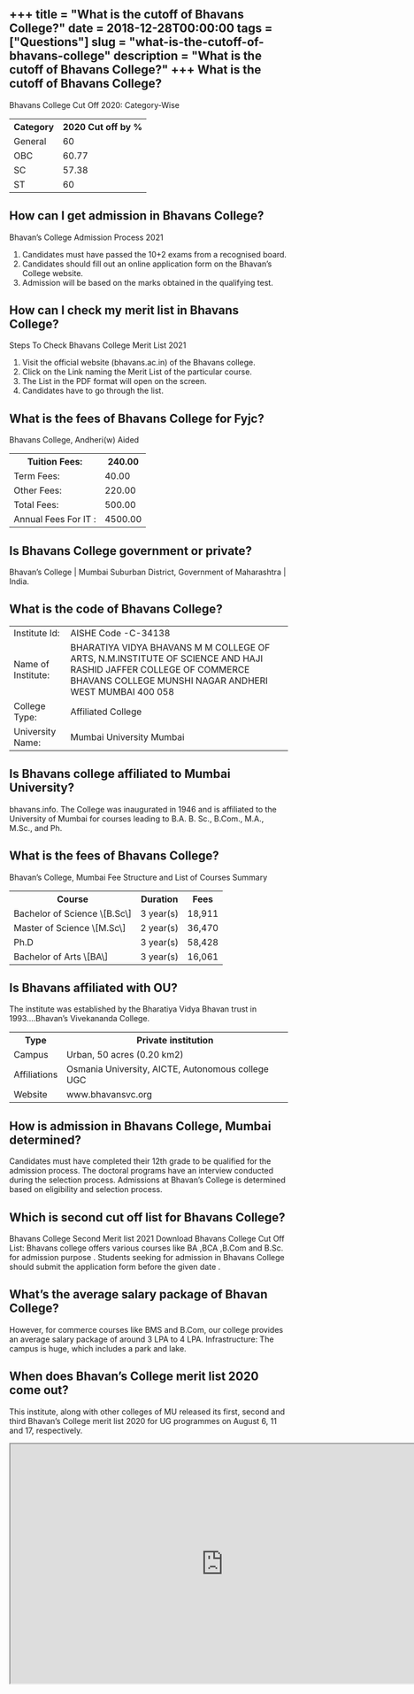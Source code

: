 +++
title = "What is the cutoff of Bhavans College?"
date = 2018-12-28T00:00:00
tags = ["Questions"]
slug = "what-is-the-cutoff-of-bhavans-college"
description = "What is the cutoff of Bhavans College?"
+++
What is the cutoff of Bhavans College?
--------------------------------------

Bhavans College Cut Off 2020: Category-Wise

<table><tr><th>Category</th><th>2020 Cut off by %</th></tr><tr><td>General</td><td>60</td></tr><tr><td>OBC</td><td>60.77</td></tr><tr><td>SC</td><td>57.38</td></tr><tr><td>ST</td><td>60</td></tr></table>

How can I get admission in Bhavans College?
-------------------------------------------

Bhavan’s College Admission Process 2021

1. Candidates must have passed the 10+2 exams from a recognised board.
2. Candidates should fill out an online application form on the Bhavan’s College website.
3. Admission will be based on the marks obtained in the qualifying test.

How can I check my merit list in Bhavans College?
-------------------------------------------------

Steps To Check Bhavans College Merit List 2021

1. Visit the official website (bhavans.ac.in) of the Bhavans college.
2. Click on the Link naming the Merit List of the particular course.
3. The List in the PDF format will open on the screen.
4. Candidates have to go through the list.

What is the fees of Bhavans College for Fyjc?
---------------------------------------------

Bhavans College, Andheri(w) Aided

<table><tr><th>Tuition Fees:</th><th>240.00</th></tr><tr><td>Term Fees:</td><td>40.00</td></tr><tr><td>Other Fees:</td><td>220.00</td></tr><tr><td>Total Fees:</td><td>500.00</td></tr><tr><td>Annual Fees For IT :</td><td>4500.00</td></tr></table>

Is Bhavans College government or private?
-----------------------------------------

Bhavan’s College | Mumbai Suburban District, Government of Maharashtra | India.

What is the code of Bhavans College?
------------------------------------

<table><tr><td>Institute Id:</td><td>AISHE Code -C-34138</td></tr><tr><td>Name of Institute:</td><td>BHARATIYA VIDYA BHAVANS M M COLLEGE OF ARTS, N.M.INSTITUTE OF SCIENCE AND HAJI RASHID JAFFER COLLEGE OF COMMERCE BHAVANS COLLEGE MUNSHI NAGAR ANDHERI WEST MUMBAI 400 058</td></tr><tr><td>College Type:</td><td>Affiliated College</td></tr><tr><td>University Name:</td><td>Mumbai University Mumbai</td></tr></table>

Is Bhavans college affiliated to Mumbai University?
---------------------------------------------------

bhavans.info. The College was inaugurated in 1946 and is affiliated to the University of Mumbai for courses leading to B.A. B. Sc., B.Com., M.A., M.Sc., and Ph.

What is the fees of Bhavans College?
------------------------------------

Bhavan’s College, Mumbai Fee Structure and List of Courses Summary

<table><tr><th>Course</th><th>Duration</th><th>Fees</th></tr><tr><td>Bachelor of Science \[B.Sc\]</td><td>3 year(s)</td><td>18,911</td></tr><tr><td>Master of Science \[M.Sc\]</td><td>2 year(s)</td><td>36,470</td></tr><tr><td>Ph.D</td><td>3 year(s)</td><td>58,428</td></tr><tr><td>Bachelor of Arts \[BA\]</td><td>3 year(s)</td><td>16,061</td></tr></table>

Is Bhavans affiliated with OU?
------------------------------

The institute was established by the Bharatiya Vidya Bhavan trust in 1993….Bhavan’s Vivekananda College.

<table><tr><th>Type</th><th>Private institution</th></tr><tr><td>Campus</td><td>Urban, 50 acres (0.20 km2)</td></tr><tr><td>Affiliations</td><td>Osmania University, AICTE, Autonomous college UGC</td></tr><tr><td>Website</td><td>www.bhavansvc.org</td></tr></table>

How is admission in Bhavans College, Mumbai determined?
-------------------------------------------------------

Candidates must have completed their 12th grade to be qualified for the admission process. The doctoral programs have an interview conducted during the selection process. Admissions at Bhavan’s College is determined based on eligibility and selection process.

Which is second cut off list for Bhavans College?
-------------------------------------------------

Bhavans College Second Merit list 2021 Download Bhavans College Cut Off List: Bhavans college offers various courses like BA ,BCA ,B.Com and B.Sc. for admission purpose . Students seeking for admission in Bhavans College should submit the application form before the given date .

What’s the average salary package of Bhavan College?
----------------------------------------------------

However, for commerce courses like BMS and B.Com, our college provides an average salary package of around 3 LPA to 4 LPA. Infrastructure: The campus is huge, which includes a park and lake.

When does Bhavan’s College merit list 2020 come out?
----------------------------------------------------

This institute, along with other colleges of MU released its first, second and third Bhavan’s College merit list 2020 for UG programmes on August 6, 11 and 17, respectively.

<iframe allow="accelerometer; autoplay; clipboard-write; encrypted-media; gyroscope; picture-in-picture" allowfullscreen="" class="__youtube_prefs__  epyt-is-override  no-lazyload" data-no-lazy="1" data-origheight="433" data-origwidth="770" data-skipgform_ajax_framebjll="" height="433" id="_ytid_62283" loading="lazy" src="https://www.youtube.com/embed/ECANyacUoHI?enablejsapi=1&autoplay=0&cc_load_policy=0&cc_lang_pref=&iv_load_policy=1&loop=0&modestbranding=0&rel=1&fs=1&playsinline=0&autohide=2&theme=dark&color=red&controls=1&" title="YouTube player" width="770"></iframe>